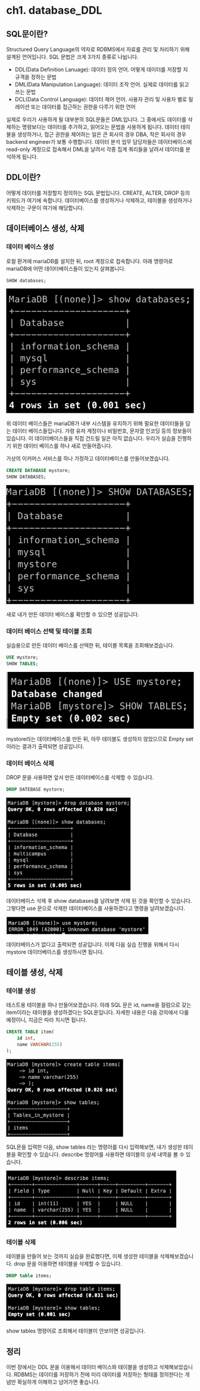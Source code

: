 # ch1. database_DDL

## SQL문이란?

Structured Query Language의 약자로 RDBMS에서 자료를 관리 및 처리하기 위해 설계된 언어입니다. SQL 문법은 크게 3가지 종류로 나뉩니다.

- DDL(Data Definition Lanuage): 데이터 정의 언어. 어떻게 데이터를 저장할 지 규격을 정하는 문법
- DML(Data Manipulation Language): 데이터 조작 언어. 실제로 데이터를 읽고 쓰는 문법
- DCL(Data Control Language): 데이터 제어 언어. 사용자 관리 및 사용자 별로 릴레이션 또는 데이터를 접근하는 권한을 다루기 위한 언어

실제로 우리가 사용하게 될 대부분의 SQL문들은 DML입니다. 그 중에서도 데이터를 삭제하는 명령보다는 데이터를 추가하고, 읽어오는 문법을 사용하게 됩니다. 데이터 테이블을 생성하거나, 접근 권한을 제어하는 일은 큰 회사의 경우 DBA, 작은 회사의 경우 backend engineer가 보통 수행합니다. 데이터 분석 업무 담당자들은 데이터베이스에 read-only 계정으로 접속해서 DML을 날려서 각종 집계 쿼리들을 날려서 데이터를 분석하게 됩니다.

## DDL이란?

어떻게 데이터를 저장할지 정의하는 SQL 문법입니다. CREATE, ALTER, DROP 등의 키워드가 여기에 속합니다. 데이터베이스를 생성하거나 삭제하고, 테이블을 생성하거나 삭제하는 구문이 여기에 해당합니다.

## 데이터베이스 생성, 삭제

### 데이터 베이스 생성

로컬 환겨에 mariaDB를 설치한 뒤, root 계정으로 접속합니다. 아래 명령어로 mariaDB에 어떤 데이터베이스들이 있는지 살펴봅니다.

```sql
SHOW databases;
```

![Untitled](ch1_database_DDL/Untitled.png)

위 데이터 베이스들은 mariaDB가 내부 시스템을 유지하기 위해 필요한 데이터들을 담는 데이터 베이스들입니다. 가령 유저 계정이나 비밀번호, 문자열 인코딩 등의 정보들이 있습니다. 이 데이터베이스들을 직접 건드릴 일은 아직 없습니다. 우리가 실습을 진행하기 위한 데이터 베이스를 하나 새로 만들어줍니다.

가상의 이커머스 서비스를 하나 가정하고 데이터베이스를 만들어보겠습니다.

```sql
CREATE DATABASE mystore;
SHOW DATABASES;
```

![Untitled](ch1_database_DDL/Untitled%201.png)

새로 내가 만든 데이터 베이스를 확인할 수 있으면 성공입니다. 

### 데이터 베이스 선택 및 테이블 조회

실습용으로 만든 데이터 베이스를 선택한 뒤, 테이블 목록을 조회해보겠습니다.

```sql
USE mystore;
SHOW TABLES;
```

![Untitled](ch1_database_DDL/Untitled%202.png)

mystore라는 데이터베이스를 만든 뒤, 아무 테이블도 생성하지 않았으므로 Empty set이라는 결과가 출력되면 성공입니다. 

### 데이터 베이스 삭제

DROP 문을 사용하면 앞서 만든 데이터베이스를 삭제할 수 있습니다. 

```sql
DROP DATEBASE mystore;
```

![Untitled](ch1_database_DDL/Untitled%203.png)

데이터베이스 삭제 후 show databases를 날려보면 삭제 된 것을 확인할 수 있습니다. 그렇다면 use 문으로 삭제한 데이터베이스를 사용하겠다고 명령을 날려보겠습니다.

![Untitled](ch1_database_DDL/Untitled%204.png)

데이터베이스가 없다고 출력되면 성공입니다. 이제 다음 실습 진행을 위해서 다시 mystore 데이터베이스를 생성하시면 됩니다.

## 테이블 생성, 삭제

### 테이블 생성

테스트용 테이블을 하나 만들어보겠습니다. 아래 SQL 문은 id, name을 컬럼으로 갖는 item이라는 테이블을 생성하겠다는 SQL문입니다. 자세한 내용은 다음 강의에서 다룰 예정이니, 지금은 따라 치시면 됩니다.

```sql
CREATE TABLE item(
	id int,
	name VARCHAR(255)
);
```

![Untitled](ch1_database_DDL/Untitled%205.png)

SQL문을 입력한 다음, show tables 라는 명령어를 다시 입력해보면, 내가 생성한 테이블을 확인할 수 있습니다. describe 명령어를 사용하면 테이블의 상세 내역을 볼 수 있습니다.

![Untitled](ch1_database_DDL/Untitled%206.png)

### 테이블 삭제

테이블을 만들어 보는 것까지 실습을 완료했다면, 이제 생성한 테이블을 삭제해보겠습니다. drop 문을 이용하면 테이블을 삭제할 수 있습니다.

```sql
DROP table items;
```

![Untitled](ch1_database_DDL/Untitled%207.png)

show tables 명령어로 조회해서 테이블이 안보이면 성공입니다.

## 정리

이번 장에서는 DDL 문을 이용해서 데이터 베이스와 테이블을 생성하고 삭제해보았습니다. RDBMS는 데이터를 저장하기 전에 미리 데이터를 저장하는 형태를 정의한다는 개념만 확실하게 이해하고 넘어가면 좋습니다.